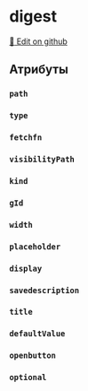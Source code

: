 # digest
[:memo: Edit on github](https://github.com/tihonove/vscode-candy-sugar-extensions/edit/master/server/src/SugarElements/DefaultSugarElementInfos/DataElements/digest.ts)


## Атрибуты
### `path`

### `type`

### `fetchfn`

### `visibilityPath`

### `kind`

### `gId`

### `width`

### `placeholder`

### `display`

### `savedescription`

### `title`

### `defaultValue`

### `openbutton`

### `optional`

